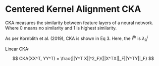 # Centered Kernel Alignment CKA

CKA measures the similarity between feature layers of a neural network. Where 0 means no similarity and 1 is highest 
similarity.

As per Kornblith et al. (2019), CKA is shown in Eq 3. Here, the $i^{th}$ is $\lambda^i_X$

Linear CKA:

$$ CKA(XX^T, YY^T) = \frac{||Y^T X||^2_F}{||X^TX||_F||Y^TY||_F} $$
